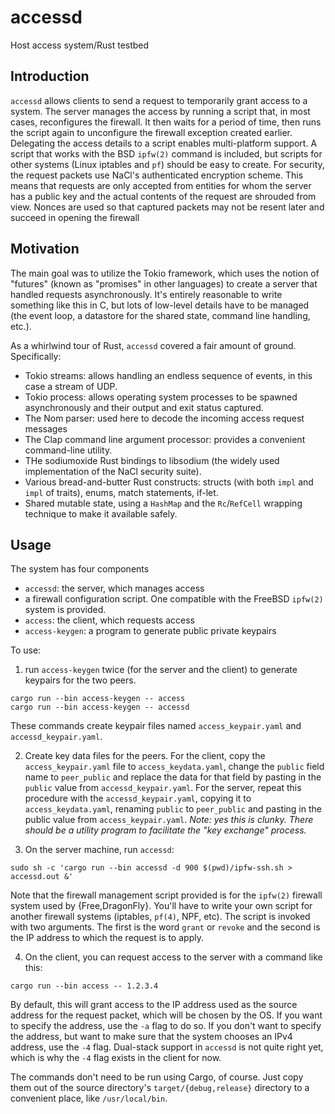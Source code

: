 # accessd

Host access system/Rust testbed

## Introduction

`accessd` allows clients to send a request to temporarily grant access to a system. The server manages the access by running a script that, in most cases, reconfigures the firewall. It then waits for a period of time, then runs the script again to unconfigure the firewall exception created earlier. Delegating the access details to a script enables multi-platform support. A script that works with the BSD `ipfw(2)` command is included, but scripts for other systems (Linux iptables and `pf`) should be easy to create. For security, the request packets use NaCl's authenticated encryption scheme. This means that requests are only accepted from entities for whom the server has a public key and the actual contents of the request are shrouded from view. Nonces are used so that captured packets may not be resent later and succeed in opening the firewall

## Motivation

The main goal was to utilize the Tokio framework, which uses the notion of "futures" (known as "promises" in other languages) to create a server that handled requests asynchronously. It's entirely reasonable to write something like this in C, but lots of low-level details have to be managed (the event loop, a datastore for the shared state, command line handling, etc.).

As a whirlwind tour of Rust, `accessd` covered a fair amount of ground. Specifically:

- Tokio streams: allows handling an endless sequence of events, in this case a stream of UDP.
- Tokio process: allows operating system processes to be spawned asynchronously and their output and exit status captured.
- The Nom parser: used here to decode the incoming access request messages
- The Clap command line argument processor: provides a convenient command-line utility.
- THe sodiumoxide Rust bindings to libsodium (the widely used implementation of the NaCl security suite).
- Various bread-and-butter Rust constructs: structs (with both `impl` and `impl` of traits), enums, match statements, if-let. 
- Shared mutable state, using a `HashMap` and the `Rc`/`RefCell` wrapping technique to make it available safely.

## Usage

The system has four components

- `accessd`: the server, which manages access
- a firewall configuration script. One compatible with the FreeBSD `ipfw(2)` system is provided. 
- `access`: the client, which requests access
- `access-keygen`: a program to generate public private keypairs

To use:

1. run `access-keygen` twice (for the server and the client) to generate keypairs for the two peers.
  ```
  cargo run --bin access-keygen -- access
  cargo run --bin access-keygen -- accessd
  ```
  These commands create keypair files named `access_keypair.yaml` and `accessd_keypair.yaml`.

2. Create key data files for the peers. For the client, copy the `access_keypair.yaml` file to `access_keydata.yaml`, change the `public` field name to `peer_public` and replace the data for that field by pasting in the `public` value from `accessd_keypair.yaml`. For the server, repeat this procedure with the `accessd_keypair.yaml`, copying it to `access_keydata.yaml`, renaming `public` to `peer_public` and pasting in the public value from `access_keypair.yaml`. *Note: yes this is clunky. There should be a utility program to facilitate the "key exchange" process.*

3. On the server machine, run `accessd`:
  ```
  sudo sh -c 'cargo run --bin accessd -d 900 $(pwd)/ipfw-ssh.sh > accessd.out &'
  ```
  Note that the firewall management script provided is for the `ipfw(2)` firewall system used by {Free,DragonFly}. You'll have to write your own script for another firewall systems (iptables, `pf(4)`, NPF, etc). The script is invoked with two arguments. The first is the word `grant` or `revoke` and the second is the IP address to which the request is to apply.
  
4. On the client, you can request access to the server with a command like this:
  ```
  cargo run --bin access -- 1.2.3.4
  ```
  By default, this will grant access to the IP address used as the source address for the request packet, which will be chosen by the OS. If you want to specify the address, use the `-a` flag to do so. If you don't want to specify the address, but want to make sure that the system chooses an IPv4 address, use the `-4` flag. Dual-stack support in `accessd` is not quite right yet, which is why the `-4` flag exists in the client for now.
  
The commands don't need to be run using Cargo, of course. Just copy them out of the source directory's `target/{debug,release}` directory to a convenient place, like `/usr/local/bin`.
